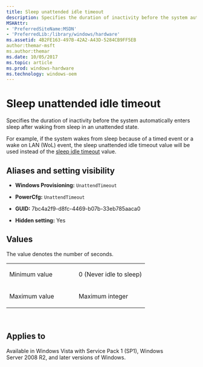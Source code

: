```yaml
---
title: Sleep unattended idle timeout
description: Specifies the duration of inactivity before the system automatically enters sleep after waking from sleep in an unattended state.
MSHAttr:
- 'PreferredSiteName:MSDN'
- 'PreferredLib:/library/windows/hardware'
ms.assetid: 4B2FE163-497B-42A2-A43D-5284CB9FF5EB
author:themar-msft
ms.author:themar
ms.date: 10/05/2017
ms.topic: article
ms.prod: windows-hardware
ms.technology: windows-oem
---
```


# Sleep unattended idle timeout


Specifies the duration of inactivity before the system automatically enters sleep after waking from sleep in an unattended state.

For example, if the system wakes from sleep because of a timed event or a wake on LAN (WoL) event, the sleep unattended idle timeout value will be used instead of the [sleep idle timeout](sleep-settings-sleep-idle-timeout.md) value.

## <span id="Aliases_and_setting_visibility"></span><span id="aliases_and_setting_visibility"></span><span id="ALIASES_AND_SETTING_VISIBILITY"></span>Aliases and setting visibility


-   **Windows Provisioning:** `UnattendTimeout     `

-   **PowerCfg:** `UnattendTimeout       `

-   **GUID:** 7bc4a2f9-d8fc-4469-b07b-33eb785aaca0

-   **Hidden setting:** Yes

## <span id="Values"></span><span id="values"></span><span id="VALUES"></span>Values


The value denotes the number of seconds.

<table>
<colgroup>
<col width="50%" />
<col width="50%" />
</colgroup>
<tbody>
<tr class="odd">
<td><p>Minimum value</p></td>
<td><p>0 (Never idle to sleep)</p></td>
</tr>
<tr class="even">
<td><p>Maximum value</p></td>
<td><p>Maximum integer</p></td>
</tr>
</tbody>
</table>

 

## <span id="Applies_to"></span><span id="applies_to"></span><span id="APPLIES_TO"></span>Applies to


Available in Windows Vista with Service Pack 1 (SP1), Windows Server 2008 R2, and later versions of Windows.
